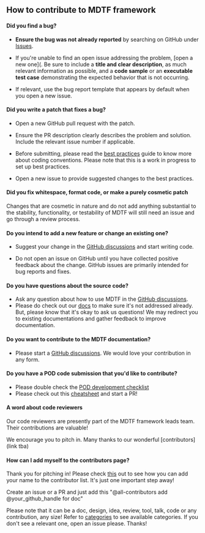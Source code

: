 
## How to contribute to MDTF framework

#### **Did you find a bug?**

* **Ensure the bug was not already reported** by searching on GitHub under [Issues](https://github.com/NOAA-GFDL/MDTF-diagnostics/issues?q=is%3Aissue+is%3Aopen).

* If you're unable to find an open issue addressing the problem, [open a new one]([](https://github.com/NOAA-GFDL/MDTF-diagnostics/issues/new). Be sure to include a **title and clear description**, as much relevant information as possible, and a **code sample** or an **executable test case** demonstrating the expected behavior that is not occurring.

* If relevant, use the bug report template that appears by default when you open a new issue.

#### Did you write a patch that fixes a bug? 

* Open a new GitHub pull request with the patch.

* Ensure the PR description clearly describes the problem and solution. Include the relevant issue number if applicable.

* Before submitting, please read the [best practices](https://mdtf-diagnostics.readthedocs.io/en/latest/sphinx/dev_coding_tips.html?highlight=coding) guide to know more about coding conventions. Please note that this is a work in progress to set up best practices.
* Open a new issue to provide suggested changes to the best practices.

#### Did you fix whitespace, format code, or make a purely cosmetic patch

Changes that are cosmetic in nature and do not add anything substantial to the stability, functionality, or testability of MDTF will still need an issue and go through a review process.

#### Do you intend to add a new feature or change an existing one?

* Suggest your change in the [GitHub discussions](https://github.com/NOAA-GFDL/MDTF-diagnostics/discussions) and start writing code.

* Do not open an issue on GitHub until you have collected positive feedback about the change. GitHub issues are primarily intended for bug reports and fixes.

#### Do you have questions about the source code?

* Ask any question about how to use MDTF in the [GitHub discussions](https://github.com/NOAA-GFDL/MDTF-diagnostics/discussions).
* Please do check out our [docs](https://mdtf-diagnostics.readthedocs.io/en/latest/) to make sure it's not addressed already. But, please know that it's okay to ask us questions! We may redirect you to existing documentations and gather feedback to improve documentation.

#### Do you want to contribute to the MDTF documentation?

* Please start a [GitHub discussions](https://github.com/NOAA-GFDL/MDTF-diagnostics/discussions). We would love your contribution in any form.

#### Do you have a POD code submission that you'd like to contribute?

* Please double check the [POD development checklist](https://mdtf-diagnostics.readthedocs.io/en/latest/sphinx/dev_checklist.html?highlight=POD%20%20deve)
* Please check out this [cheatsheet](https://mdtf-diagnostics.readthedocs.io/en/latest/sphinx/dev_cheatsheet.html?highlight=cheatsheet) and start a PR!

#### A word about code reviewers

Our code reviewers are presently part of the MDTF framework leads team. Their contributions are valuable!

We encourage you to pitch in. Many thanks to our wonderful [contributors](link tba)

#### How can I add myself to the contributors page?

Thank you for pitching in! Please check [this](https://allcontributors.org/docs/en/bot/usage) out to see how you can add your name to the contributor list. It's just one important step away!  

Create an issue or a PR and just add this "@all-contributors add @your_github_handle for doc" 

Please note that it can be a doc, design, idea, review, tool, talk, code or any contribution, any size! 
Refer to  [categories](https://allcontributors.org/docs/en/emoji-key) to see available categories. If you don't see a relevant one, open an issue please. 
Thanks!


